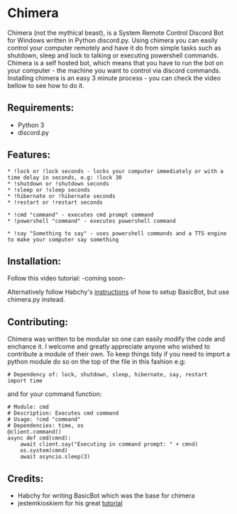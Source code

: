 # Chimera
Chimera (not the mythical beast), is a System Remote Control Discord Bot for Windows written in Python discord.py.
Using chimera you can easily control your computer remotely and have it do from simple tasks such as shutdown, sleep and lock to talking or executing powershell commands.
Chimera is a self hosted bot, which means that you have to run the bot on your computer - the machine you want to control via discord commands.
Installing chimera is an easy 3 minute process - you can check the video bellow to see how to do it.

## Requirements:
* Python 3
* discord.py

## Features:
```
* !lock or !lock seconds - locks your computer immediately or with a time delay in seconds, e.g: !lock 30
* !shutdown or !shutdown seconds
* !sleep or !sleep seconds
* !hibernate or !hibernate seconds
* !restart or !restart seconds

* !cmd "command" - executes cmd prompt command
* !powershell "command" - executes powershell command

* !say "Something to say" - uses powershell commands and a TTS engine to make your computer say something
```

## Installation:
Follow this video tutorial: -coming soon-

Alternatively follow Habchy's [instructions](https://github.com/Habchy/BasicBot/wiki) of how to setup BasicBot, but use chimera.py instead.

## Contributing:
Chimera was written to be modular so one can easily modify the code and enchance it. I welcome and greatly appreciate anyone who wished to contribute a module of their own.
To keep things tidy if you need to import a python module do so on the top of the file in this fashion e.g:

```
# Dependency of: lock, shutdown, sleep, hibernate, say, restart
import time
```
and for your command function:

```
# Module: cmd
# Description: Executes cmd command
# Usage: !cmd "command"
# Dependencies: time, os
@client.command()
async def cmd(cmnd):
	await client.say("Executing in command prompt: " + cmnd)
	os.system(cmnd)
	await asyncio.sleep(3)
```

## Credits:
* Habchy for writing BasicBot which was the base for chimera
* jestemkioskiem for his great [tutorial](https://steemit.com/utopian-io/@jestemkioskiem/build-your-own-discord-bot-with-python-1-basicbot)
